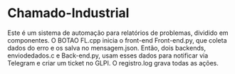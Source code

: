# Chamado-Industrial
Este é um sistema de automação para relatórios de problemas, dividido em componentes. O BOTAO FL.cpp inicia o front-end Front-end.py, que coleta dados do erro e os salva no mensagem.json. Então, dois backends, enviodedados.c e Back-end.py, usam esses dados para notificar via Telegram e criar um ticket no GLPI. O registro.log grava todas as ações.
